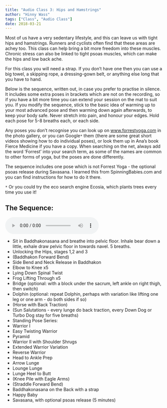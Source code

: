 ```yaml
---
title: "Audio Class 3: Hips and Hamstrings"
author: "Hinny Wass"
tags: ["Class", "Audio Class"]
date: 2018-03-21
---
```


Most of us have a very sedentary lifestyle, and this can leave us with tight hips and hamstrings.  Runners and cyclists often find that these areas are achey too.  This class can help bring a bit more freedom into these muscles.  Chronic stress can also be linked to tight psoas muscles, which can make the hips and low back ache.

For this class you will need a strap.  If you don’t have one then you can use a big towel, a skipping rope, a dressing-gown belt, or anything else long that you have to hand.

Below is the sequence, written out, in case you prefer to practise in silence.  It includes some extra poses in brackets which are not on the recording, so if you have a bit more time you can extend your session on the mat to suit you.  If you modify the sequence, stick to the basic idea of warming up to your most advanced pose and then warming down again afterwards, to keep your body safe.  Never stretch into pain, and honour your edges.  Hold each pose for 5-8 breaths each, or each side.

Any poses you don’t recognise you can look up on www.forrestyoga.com in the photo gallery, or you can Google`*` them (there are some great short videos showing how to do individual poses), or look them up in Ana’s book Fierce Medicine if you have a copy. When searching on the net, always add the word ‘Forrest’ into your search term, as some of the names are common to other forms of yoga, but the poses are done differently.

The sequence includes one pose which is not Forrest Yoga - the optional psoas release during Savasana.  I learned this from SpinningBabies.com and you can find instructions for how to do it there. 

`*` Or you could try the eco search engine Ecosia, which plants trees every time you use it!


## The Sequence:

<audio controls>
  <source src="/audio/hips.mp3" type="audio/mpeg">
  Your browser could not play the audio file. <a href="/audio/hips.mp3">Download it instead</a>.
</audio>


 - Sit in Baddhakonasana and breathe into pelvic floor.  Inhale bear down a little, exhale draw pelvic floor in towards navel.  5 breaths.
 - Unlocking the Hips, stages 1,2 and 3
 - (Baddhakon Forward Bend)
 - Side Bend and Neck Release in Baddhakon
 - Elbow to Knee x5
 - Lying Down Spinal Twist
 - Frog Lifting Through x5
 - Bridge (optional: with a block under the sacrum, left ankle on right thigh, then switch)
 - Dolphin (optional: repeat Dolphin, perhaps with variation like lifting one leg or one arm - do both sides if so)
 - (Horse with Back Traction)
 - (Sun Salutations - every lunge do back traction, every Down Dog or Turbo Dog stay for five breaths)
 - Standing Pose Series:
 - Warrior I
 - Easy Twisting Warrior
 - Pyramid
 - Warrior II with Shoulder Shrugs
 - Extended Warrior Variation
 - Reverse Warrior
 - Head to Ankle Prep
 - Arrow Lunge
 - Lounge Lunge
 - Lunge Heel to Butt
 - (Knee Pile with Eagle Arms)
 - (Straddle Forward Bend)
 - Baddhakonasana on the Back with a strap
 - Happy Baby
 - Savasana, with optional psoas release (5 minutes)
